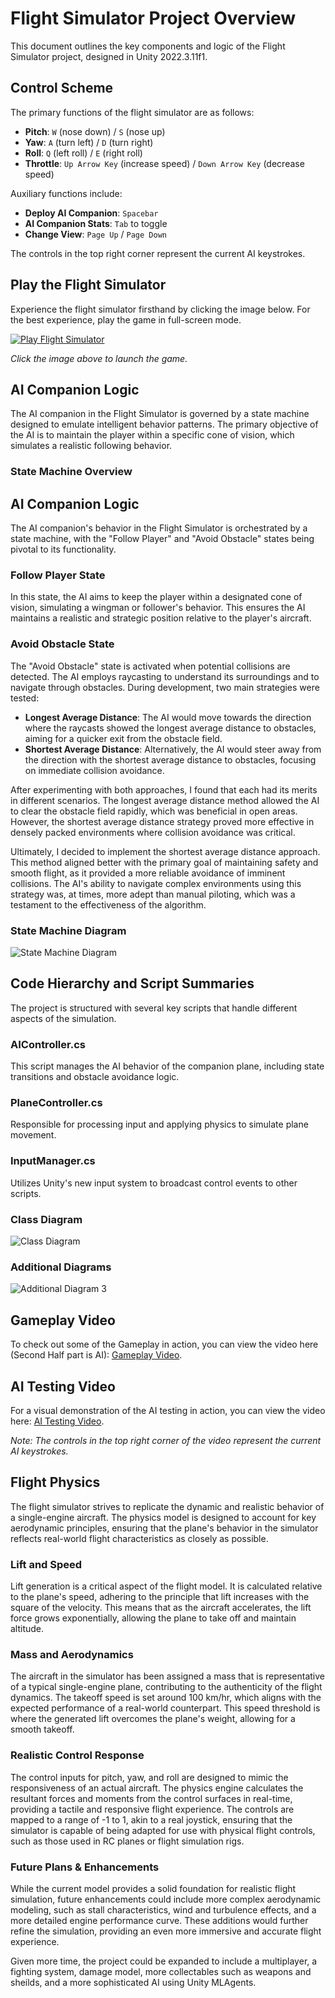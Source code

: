 # Flight Simulator Project Overview

This document outlines the key components and logic of the Flight Simulator project, designed in Unity 2022.3.11f1.

## Control Scheme

The primary functions of the flight simulator are as follows:

- **Pitch**: `W` (nose down) / `S` (nose up)
- **Yaw**: `A` (turn left) / `D` (turn right)
- **Roll**: `Q` (left roll) / `E` (right roll)
- **Throttle**: `Up Arrow Key` (increase speed) / `Down Arrow Key` (decrease speed)

Auxiliary functions include:

- **Deploy AI Companion**: `Spacebar`
- **AI Companion Stats**: `Tab` to toggle
- **Change View**: `Page Up` / `Page Down`

The controls in the top right corner represent the current AI keystrokes.

## Play the Flight Simulator

Experience the flight simulator firsthand by clicking the image below. For the best experience, play the game in full-screen mode.

[![Play Flight Simulator](/Images/VideoScreenshot.png)](https://cperos-xr.github.io/FlightDemoGame/)

*Click the image above to launch the game.*

## AI Companion Logic

The AI companion in the Flight Simulator is governed by a state machine designed to emulate intelligent behavior patterns. The primary objective of the AI is to maintain the player within a specific cone of vision, which simulates a realistic following behavior.

### State Machine Overview

## AI Companion Logic

The AI companion's behavior in the Flight Simulator is orchestrated by a state machine, with the "Follow Player" and "Avoid Obstacle" states being pivotal to its functionality.

### Follow Player State

In this state, the AI aims to keep the player within a designated cone of vision, simulating a wingman or follower's behavior. This ensures the AI maintains a realistic and strategic position relative to the player's aircraft.

### Avoid Obstacle State

The "Avoid Obstacle" state is activated when potential collisions are detected. The AI employs raycasting to understand its surroundings and to navigate through obstacles. During development, two main strategies were tested:

- **Longest Average Distance**: The AI would move towards the direction where the raycasts showed the longest average distance to obstacles, aiming for a quicker exit from the obstacle field.
- **Shortest Average Distance**: Alternatively, the AI would steer away from the direction with the shortest average distance to obstacles, focusing on immediate collision avoidance.

After experimenting with both approaches, I found that each had its merits in different scenarios. The longest average distance method allowed the AI to clear the obstacle field rapidly, which was beneficial in open areas. However, the shortest average distance strategy proved more effective in densely packed environments where collision avoidance was critical.

Ultimately, I decided to implement the shortest average distance approach. This method aligned better with the primary goal of maintaining safety and smooth flight, as it provided a more reliable avoidance of imminent collisions. The AI's ability to navigate complex environments using this strategy was, at times, more adept than manual piloting, which was a testament to the effectiveness of the algorithm.

### State Machine Diagram

![State Machine Diagram](/Images/chart2.svg)

## Code Hierarchy and Script Summaries

The project is structured with several key scripts that handle different aspects of the simulation.

### AIController.cs

This script manages the AI behavior of the companion plane, including state transitions and obstacle avoidance logic.

### PlaneController.cs

Responsible for processing input and applying physics to simulate plane movement.

### InputManager.cs

Utilizes Unity's new input system to broadcast control events to other scripts.

### Class Diagram

![Class Diagram](/Images/chart1.svg)

### Additional Diagrams

![Additional Diagram 3](/Images/chart3.svg)

## Gameplay Video

To check out some of the Gameplay in action, you can view the video here (Second Half part is AI): [Gameplay Video](https://drive.google.com/file/d/1mHDlRYuGt1mclay8npHNUDM1EV2_qTru/view?usp=sharing).

## AI Testing Video

For a visual demonstration of the AI testing in action, you can view the video here: [AI Testing Video](https://drive.google.com/file/d/1ozDzZCjxI1wwPa8Fw20fWct373e4KGEM/view?usp=sharing).

*Note: The controls in the top right corner of the video represent the current AI keystrokes.*


## Flight Physics

The flight simulator strives to replicate the dynamic and realistic behavior of a single-engine aircraft. The physics model is designed to account for key aerodynamic principles, ensuring that the plane's behavior in the simulator reflects real-world flight characteristics as closely as possible.

### Lift and Speed

Lift generation is a critical aspect of the flight model. It is calculated relative to the plane's speed, adhering to the principle that lift increases with the square of the velocity. This means that as the aircraft accelerates, the lift force grows exponentially, allowing the plane to take off and maintain altitude.

### Mass and Aerodynamics

The aircraft in the simulator has been assigned a mass that is representative of a typical single-engine plane, contributing to the authenticity of the flight dynamics. The takeoff speed is set around 100 km/hr, which aligns with the expected performance of a real-world counterpart. This speed threshold is where the generated lift overcomes the plane's weight, allowing for a smooth takeoff.

### Realistic Control Response

The control inputs for pitch, yaw, and roll are designed to mimic the responsiveness of an actual aircraft. The physics engine calculates the resultant forces and moments from the control surfaces in real-time, providing a tactile and responsive flight experience. The controls are mapped to a range of -1 to 1, akin to a real joystick, ensuring that the simulator is capable of being adapted for use with physical flight controls, such as those used in RC planes or flight simulation rigs.

### Future Plans & Enhancements

While the current model provides a solid foundation for realistic flight simulation, future enhancements could include more complex aerodynamic modeling, such as stall characteristics, wind and turbulence effects, and a more detailed engine performance curve. These additions would further refine the simulation, providing an even more immersive and accurate flight experience.

Given more time, the project could be expanded to include a multiplayer, a fighting system, damage model, more collectables such as weapons and sheilds, and a more sophisticated AI using Unity MLAgents.
